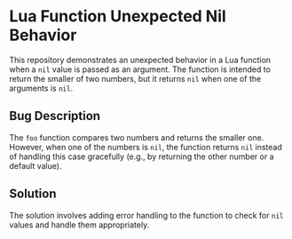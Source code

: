 # Lua Function Unexpected Nil Behavior

This repository demonstrates an unexpected behavior in a Lua function when a `nil` value is passed as an argument. The function is intended to return the smaller of two numbers, but it returns `nil` when one of the arguments is `nil`.

## Bug Description

The `foo` function compares two numbers and returns the smaller one. However, when one of the numbers is `nil`, the function returns `nil` instead of handling this case gracefully (e.g., by returning the other number or a default value).

## Solution

The solution involves adding error handling to the function to check for `nil` values and handle them appropriately.